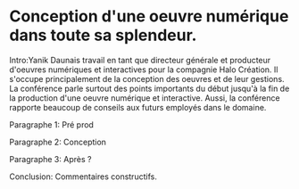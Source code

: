 # Conception d'une oeuvre numérique dans toute sa splendeur.

Intro:Yanik Daunais travail en tant que directeur générale et producteur d'oeuvres numériques et interactives pour la compagnie Halo Création. Il s'occupe principalement de la conception des oeuvres et de leur gestions. La conférence parle surtout des points importants du début jusqu'à la fin de la production d'une oeuvre numérique et interactive. Aussi, la conférence rapporte beaucoup de conseils aux futurs employés dans le domaine.

Paragraphe 1: Pré prod

Paragraphe 2: Conception

Paragraphe 3: Après ?

Conclusion: Commentaires constructifs.
